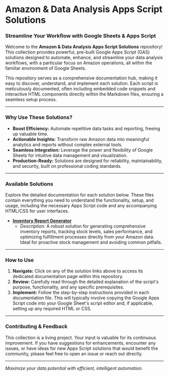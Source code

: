 # Amazon & Data Analysis Apps Script Solutions
### Streamline Your Workflow with Google Sheets & Apps Script

Welcome to the **Amazon & Data Analysis Apps Script Solutions** repository! This collection provides powerful, pre-built Google Apps Script (GAS) solutions designed to automate, enhance, and streamline your data analysis workflows, with a particular focus on Amazon operations, all within the familiar environment of Google Sheets.

This repository serves as a comprehensive documentation hub, making it easy to discover, understand, and implement each solution. Each script is meticulously documented, often including embedded code snippets and interactive HTML components directly within the Markdown files, ensuring a seamless setup process.

---

### Why Use These Solutions?

*   **Boost Efficiency:** Automate repetitive data tasks and reporting, freeing up valuable time.
*   **Actionable Insights:** Transform raw Amazon data into meaningful analytics and reports without complex external tools.
*   **Seamless Integration:** Leverage the power and flexibility of Google Sheets for intuitive data management and visualization.
*   **Production-Ready:** Solutions are designed for reliability, maintainability, and security, built on professional coding standards.

---

### Available Solutions

Explore the detailed documentation for each solution below. These files contain everything you need to understand the functionality, setup, and usage, including the necessary Apps Script code and any accompanying HTML/CSS for user interfaces.

*   **[Inventory Report Generator](inventory-report.md)**
    *   *Description:* A robust solution for generating comprehensive inventory reports, tracking stock levels, sales performance, and optimizing fulfillment processes directly from your Amazon data. Ideal for proactive stock management and avoiding common pitfalls.

---

### How to Use

1.  **Navigate:** Click on any of the solution links above to access its dedicated documentation page within this repository.
2.  **Review:** Carefully read through the detailed explanation of the script's purpose, functionality, and any specific prerequisites.
3.  **Implement:** Follow the step-by-step instructions provided in each documentation file. This will typically involve copying the Google Apps Script code into your Google Sheet's script editor and, if applicable, setting up any required HTML or CSS.

---

### Contributing & Feedback

This collection is a living project. Your input is valuable for its continuous improvement. If you have suggestions for enhancements, encounter any issues, or have ideas for new Apps Script solutions that would benefit the community, please feel free to open an issue or reach out directly.

---

*Maximize your data potential with efficient, intelligent automation.*
